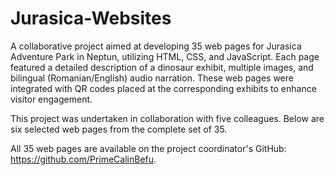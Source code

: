 # Jurasica-Websites
A collaborative project aimed at developing 35 web pages for Jurasica Adventure Park in Neptun, utilizing HTML, CSS, and JavaScript. Each page featured a detailed description of a dinosaur exhibit, multiple images, and bilingual (Romanian/English) audio narration. These web pages were integrated with QR codes placed at the corresponding exhibits to enhance visitor engagement.

This project was undertaken in collaboration with five colleagues. Below are six selected web pages from the complete set of 35.

All 35 web pages are available on the project coordinator's GitHub: https://github.com/PrimeCalinBefu.
